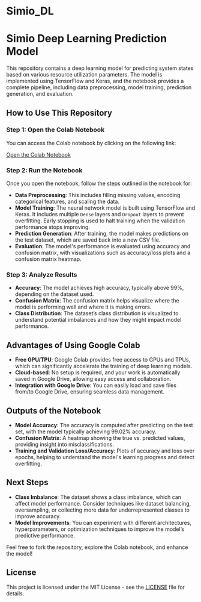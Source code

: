 # Simio_DL
# Simio Deep Learning Prediction Model

This repository contains a deep learning model for predicting system states based on various resource utilization parameters. The model is implemented using TensorFlow and Keras, and the notebook provides a complete pipeline, including data preprocessing, model training, prediction generation, and evaluation.

## How to Use This Repository

### Step 1: Open the Colab Notebook
You can access the Colab notebook by clicking on the following link:

[Open the Colab Notebook](https://colab.research.google.com/drive/1iJVcueN1vLNft8mHX9Gmh8LN7_A86fys?usp=sharing)

### Step 2: Run the Notebook
Once you open the notebook, follow the steps outlined in the notebook for:
- **Data Preprocessing**: This includes filling missing values, encoding categorical features, and scaling the data.
- **Model Training**: The neural network model is built using TensorFlow and Keras. It includes multiple `Dense` layers and `Dropout` layers to prevent overfitting. Early stopping is used to halt training when the validation performance stops improving.
- **Prediction Generation**: After training, the model makes predictions on the test dataset, which are saved back into a new CSV file.
- **Evaluation**: The model's performance is evaluated using accuracy and confusion matrix, with visualizations such as accuracy/loss plots and a confusion matrix heatmap.

### Step 3: Analyze Results
- **Accuracy**: The model achieves high accuracy, typically above 99%, depending on the dataset used.
- **Confusion Matrix**: The confusion matrix helps visualize where the model is performing well and where it is making errors.
- **Class Distribution**: The dataset’s class distribution is visualized to understand potential imbalances and how they might impact model performance.

## Advantages of Using Google Colab
- **Free GPU/TPU**: Google Colab provides free access to GPUs and TPUs, which can significantly accelerate the training of deep learning models.
- **Cloud-based**: No setup is required, and your work is automatically saved in Google Drive, allowing easy access and collaboration.
- **Integration with Google Drive**: You can easily load and save files from/to Google Drive, ensuring seamless data management.

## Outputs of the Notebook
- **Model Accuracy**: The accuracy is computed after predicting on the test set, with the model typically achieving 99.02% accuracy.
- **Confusion Matrix**: A heatmap showing the true vs. predicted values, providing insight into misclassifications.
- **Training and Validation Loss/Accuracy**: Plots of accuracy and loss over epochs, helping to understand the model's learning progress and detect overfitting.

## Next Steps
- **Class Imbalance**: The dataset shows a class imbalance, which can affect model performance. Consider techniques like dataset balancing, oversampling, or collecting more data for underrepresented classes to improve accuracy.
- **Model Improvements**: You can experiment with different architectures, hyperparameters, or optimization techniques to improve the model’s predictive performance.

Feel free to fork the repository, explore the Colab notebook, and enhance the model!

## License
This project is licensed under the MIT License - see the [LICENSE](LICENSE) file for details.

